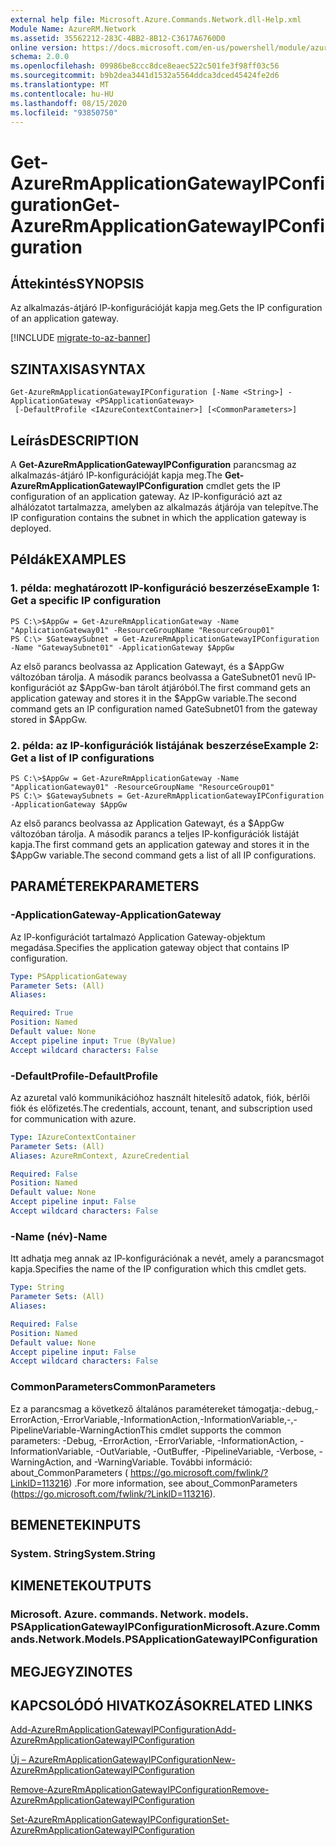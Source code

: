 ```yaml
---
external help file: Microsoft.Azure.Commands.Network.dll-Help.xml
Module Name: AzureRM.Network
ms.assetid: 35562212-283C-4BB2-8B12-C3617A6760D0
online version: https://docs.microsoft.com/en-us/powershell/module/azurerm.network/get-azurermapplicationgatewayipconfiguration
schema: 2.0.0
ms.openlocfilehash: 09986be8ccc8dce8eaec522c501fe3f98ff03c56
ms.sourcegitcommit: b9b2dea3441d1532a5564ddca3dced45424fe2d6
ms.translationtype: MT
ms.contentlocale: hu-HU
ms.lasthandoff: 08/15/2020
ms.locfileid: "93850750"
---
```

# <span data-ttu-id="7c1af-101">Get-AzureRmApplicationGatewayIPConfiguration</span><span class="sxs-lookup"><span data-stu-id="7c1af-101">Get-AzureRmApplicationGatewayIPConfiguration</span></span>

## <span data-ttu-id="7c1af-102">Áttekintés</span><span class="sxs-lookup"><span data-stu-id="7c1af-102">SYNOPSIS</span></span>
<span data-ttu-id="7c1af-103">Az alkalmazás-átjáró IP-konfigurációját kapja meg.</span><span class="sxs-lookup"><span data-stu-id="7c1af-103">Gets the IP configuration of an application gateway.</span></span>

[!INCLUDE [migrate-to-az-banner](../../includes/migrate-to-az-banner.md)]

## <span data-ttu-id="7c1af-104">SZINTAXISA</span><span class="sxs-lookup"><span data-stu-id="7c1af-104">SYNTAX</span></span>

```
Get-AzureRmApplicationGatewayIPConfiguration [-Name <String>] -ApplicationGateway <PSApplicationGateway>
 [-DefaultProfile <IAzureContextContainer>] [<CommonParameters>]
```

## <span data-ttu-id="7c1af-105">Leírás</span><span class="sxs-lookup"><span data-stu-id="7c1af-105">DESCRIPTION</span></span>
<span data-ttu-id="7c1af-106">A **Get-AzureRmApplicationGatewayIPConfiguration** parancsmag az alkalmazás-átjáró IP-konfigurációját kapja meg.</span><span class="sxs-lookup"><span data-stu-id="7c1af-106">The **Get-AzureRmApplicationGatewayIPConfiguration** cmdlet gets the IP configuration of an application gateway.</span></span>
<span data-ttu-id="7c1af-107">Az IP-konfiguráció azt az alhálózatot tartalmazza, amelyben az alkalmazás átjárója van telepítve.</span><span class="sxs-lookup"><span data-stu-id="7c1af-107">The IP configuration contains the subnet in which the application gateway is deployed.</span></span>

## <span data-ttu-id="7c1af-108">Példák</span><span class="sxs-lookup"><span data-stu-id="7c1af-108">EXAMPLES</span></span>

### <span data-ttu-id="7c1af-109">1. példa: meghatározott IP-konfiguráció beszerzése</span><span class="sxs-lookup"><span data-stu-id="7c1af-109">Example 1: Get a specific IP configuration</span></span>
```
PS C:\>$AppGw = Get-AzureRmApplicationGateway -Name "ApplicationGateway01" -ResourceGroupName "ResourceGroup01"
PS C:\> $GatewaySubnet = Get-AzureRmApplicationGatewayIPConfiguration -Name "GatewaySubnet01" -ApplicationGateway $AppGw
```

<span data-ttu-id="7c1af-110">Az első parancs beolvassa az Application Gatewayt, és a $AppGw változóban tárolja. A második parancs beolvassa a GateSubnet01 nevű IP-konfigurációt az $AppGw-ban tárolt átjáróból.</span><span class="sxs-lookup"><span data-stu-id="7c1af-110">The first command gets an application gateway and stores it in the $AppGw variable.The second command gets an IP configuration named GateSubnet01 from the gateway stored in $AppGw.</span></span>

### <span data-ttu-id="7c1af-111">2. példa: az IP-konfigurációk listájának beszerzése</span><span class="sxs-lookup"><span data-stu-id="7c1af-111">Example 2: Get a list of IP configurations</span></span>
```
PS C:\>$AppGw = Get-AzureRmApplicationGateway -Name "ApplicationGateway01" -ResourceGroupName "ResourceGroup01"
PS C:\> $GatewaySubnets = Get-AzureRmApplicationGatewayIPConfiguration -ApplicationGateway $AppGw
```

<span data-ttu-id="7c1af-112">Az első parancs beolvassa az Application Gatewayt, és a $AppGw változóban tárolja. A második parancs a teljes IP-konfigurációk listáját kapja.</span><span class="sxs-lookup"><span data-stu-id="7c1af-112">The first command gets an application gateway and stores it in the $AppGw variable.The second command gets a list of all IP configurations.</span></span>

## <span data-ttu-id="7c1af-113">PARAMÉTEREK</span><span class="sxs-lookup"><span data-stu-id="7c1af-113">PARAMETERS</span></span>

### <span data-ttu-id="7c1af-114">-ApplicationGateway</span><span class="sxs-lookup"><span data-stu-id="7c1af-114">-ApplicationGateway</span></span>
<span data-ttu-id="7c1af-115">Az IP-konfigurációt tartalmazó Application Gateway-objektum megadása.</span><span class="sxs-lookup"><span data-stu-id="7c1af-115">Specifies the application gateway object that contains IP configuration.</span></span>

```yaml
Type: PSApplicationGateway
Parameter Sets: (All)
Aliases: 

Required: True
Position: Named
Default value: None
Accept pipeline input: True (ByValue)
Accept wildcard characters: False
```

### <span data-ttu-id="7c1af-116">-DefaultProfile</span><span class="sxs-lookup"><span data-stu-id="7c1af-116">-DefaultProfile</span></span>
<span data-ttu-id="7c1af-117">Az azuretal való kommunikációhoz használt hitelesítő adatok, fiók, bérlői fiók és előfizetés.</span><span class="sxs-lookup"><span data-stu-id="7c1af-117">The credentials, account, tenant, and subscription used for communication with azure.</span></span>

```yaml
Type: IAzureContextContainer
Parameter Sets: (All)
Aliases: AzureRmContext, AzureCredential

Required: False
Position: Named
Default value: None
Accept pipeline input: False
Accept wildcard characters: False
```

### <span data-ttu-id="7c1af-118">-Name (név)</span><span class="sxs-lookup"><span data-stu-id="7c1af-118">-Name</span></span>
<span data-ttu-id="7c1af-119">Itt adhatja meg annak az IP-konfigurációnak a nevét, amely a parancsmagot kapja.</span><span class="sxs-lookup"><span data-stu-id="7c1af-119">Specifies the name of the IP configuration which this cmdlet gets.</span></span>

```yaml
Type: String
Parameter Sets: (All)
Aliases: 

Required: False
Position: Named
Default value: None
Accept pipeline input: False
Accept wildcard characters: False
```

### <span data-ttu-id="7c1af-120">CommonParameters</span><span class="sxs-lookup"><span data-stu-id="7c1af-120">CommonParameters</span></span>
<span data-ttu-id="7c1af-121">Ez a parancsmag a következő általános paramétereket támogatja:-debug,-ErrorAction,-ErrorVariable,-InformationAction,-InformationVariable,-,-PipelineVariable-WarningAction</span><span class="sxs-lookup"><span data-stu-id="7c1af-121">This cmdlet supports the common parameters: -Debug, -ErrorAction, -ErrorVariable, -InformationAction, -InformationVariable, -OutVariable, -OutBuffer, -PipelineVariable, -Verbose, -WarningAction, and -WarningVariable.</span></span> <span data-ttu-id="7c1af-122">További információ: about_CommonParameters ( https://go.microsoft.com/fwlink/?LinkID=113216) .</span><span class="sxs-lookup"><span data-stu-id="7c1af-122">For more information, see about_CommonParameters (https://go.microsoft.com/fwlink/?LinkID=113216).</span></span>

## <span data-ttu-id="7c1af-123">BEMENETEK</span><span class="sxs-lookup"><span data-stu-id="7c1af-123">INPUTS</span></span>

### <span data-ttu-id="7c1af-124">System. String</span><span class="sxs-lookup"><span data-stu-id="7c1af-124">System.String</span></span>

## <span data-ttu-id="7c1af-125">KIMENETEK</span><span class="sxs-lookup"><span data-stu-id="7c1af-125">OUTPUTS</span></span>

### <span data-ttu-id="7c1af-126">Microsoft. Azure. commands. Network. models. PSApplicationGatewayIPConfiguration</span><span class="sxs-lookup"><span data-stu-id="7c1af-126">Microsoft.Azure.Commands.Network.Models.PSApplicationGatewayIPConfiguration</span></span>

## <span data-ttu-id="7c1af-127">MEGJEGYZI</span><span class="sxs-lookup"><span data-stu-id="7c1af-127">NOTES</span></span>

## <span data-ttu-id="7c1af-128">KAPCSOLÓDÓ HIVATKOZÁSOK</span><span class="sxs-lookup"><span data-stu-id="7c1af-128">RELATED LINKS</span></span>

[<span data-ttu-id="7c1af-129">Add-AzureRmApplicationGatewayIPConfiguration</span><span class="sxs-lookup"><span data-stu-id="7c1af-129">Add-AzureRmApplicationGatewayIPConfiguration</span></span>](./Add-AzureRmApplicationGatewayIPConfiguration.md)

[<span data-ttu-id="7c1af-130">Új – AzureRmApplicationGatewayIPConfiguration</span><span class="sxs-lookup"><span data-stu-id="7c1af-130">New-AzureRmApplicationGatewayIPConfiguration</span></span>](./New-AzureRmApplicationGatewayIPConfiguration.md)

[<span data-ttu-id="7c1af-131">Remove-AzureRmApplicationGatewayIPConfiguration</span><span class="sxs-lookup"><span data-stu-id="7c1af-131">Remove-AzureRmApplicationGatewayIPConfiguration</span></span>](./Remove-AzureRmApplicationGatewayIPConfiguration.md)

[<span data-ttu-id="7c1af-132">Set-AzureRmApplicationGatewayIPConfiguration</span><span class="sxs-lookup"><span data-stu-id="7c1af-132">Set-AzureRmApplicationGatewayIPConfiguration</span></span>](./Set-AzureRmApplicationGatewayIPConfiguration.md)


